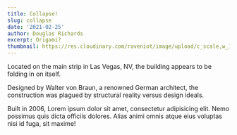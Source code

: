 ```yaml
---
title: Collapse!
slug: collapse
date: '2021-02-25'
author: Douglas Richards
excerpt: Origami?
thumbnail: https://res.cloudinary.com/raveniot/image/upload/c_scale,w_1000/v1619638113/collapse_c1vfyl.jpg
---
```


Located on the main strip in Las Vegas, NV, the building appears to be folding in on itself.

Designed by Walter von Braun, a renowned German architect, the construction was plagued by structural reality versus design ideals.

Built in 2006, Lorem ipsum dolor sit amet, consectetur adipisicing elit. Nemo possimus quis dicta officiis dolores. Alias animi omnis atque eius voluptas nisi id fuga, sit maxime!
